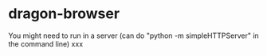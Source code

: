 # dragon-browser

You might need to run in a server (can do "python -m simpleHTTPServer" in the command line)
xxx